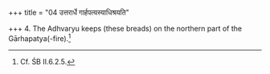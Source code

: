 +++
title = "04 उत्तरार्धे गार्हपत्यस्याधिश्रयति"

+++
4. The Adhvaryu keeps (these breads) on the northern part of the Gārhapatya(-fire).[^1]  

[^1]: Cf. ŚB II.6.2.5.
